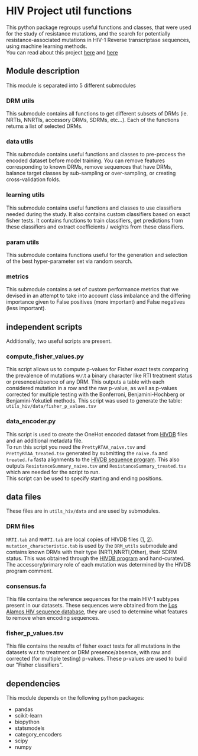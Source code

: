 # HIV Project util functions

This python package regroups useful functions and classes, that were used for the study of resistance mutations, and the search for potentially resistance-associated mutations in HIV-1 Reverse transcriptase sequences, using machine learning methods.  
You can read about this project [here](https://research.pasteur.fr/en/project/drm-hiv/) and [here](https://research.pasteur.fr/en/project/applying-machine-learning-to-sequence-analysis-phd-luc-blassel-prairie/)

## Module description
This module is separated into 5 different submodules

### DRM utils
This submodule contains all functions to get different subsets of DRMs (ie. NRTIs, NNRTIs, accessory DRMs, SDRMs, etc...). Each of the functions returns a list of selected DRMs. 

### data utils
This submodule contains useful functions and classes to pre-process the encoded dataset before model training. You can remove features corresponding to known DRMs, remove sequences that have DRMs, balance target classes by sub-sampling or over-sampling, or creating cross-validation folds. 

### learning utils
This submodule contains useful functions and classes to use classifiers needed during the study. It also contains custom classifiers based on exact fisher tests. It contains functions to train classifiers, get predictions from these classifiers and extract coefficients / weights from these classifiers. 

### param utils
This submodule contains functions useful for the generation and selection of the best hyper-parameter set via random search. 

### metrics
This submodule contains a set of custom performance metrics that we devised in an attempt to take into account class imbalance and the differing importance given to False positives (more important) and False negatives (less important).

## independent scripts
Additionally, two useful scripts are present. 

### compute_fisher_values.py
This script allows us to compute p-values for Fisher exact tests comparing the prevalence of mutations w.r.t a binary character like RTI treatment status or presence/absence of any DRM. This outputs a table with each considered mutation in a row and the raw p-value, as well as p-values corrected for multiple testing with the Bonferroni, Benjamini-Hochberg or Benjamini-Yekutieli methods. This script was used to generate the table: `utils_hiv/data/fisher_p_values.tsv`

### data_encoder.py
This script is used to create the OneHot encoded dataset from [HIVDB](https://hivdb.stanford.edu/hivdb/by-sequences/) files and an additional metadata file.  
To run this script you need the `PrettyRTAA_naive.tsv` and `PrettyRTAA_treated.tsv` generated by submitting the `naive.fa` and `treated.fa` fasta alignments to the [HIVDB sequence program](https://hivdb.stanford.edu/hivdb/by-sequences/). This also outputs `ResistanceSummary_naive.tsv` and `ResistanceSummary_treated.tsv` which are needed for the script to run.  
This script can be used to specify starting and ending positions. 

## data files
These files are in `utils_hiv/data` and are used by submodules. 

### DRM files
`NRTI.tab` and `NNRTI.tab` are local copies of HIVDB files ([1](https://hivdb.stanford.edu/pages/SDRM.worksheet.NRTI.html), [2](https://hivdb.stanford.edu/pages/SDRM.worksheet.NNRTI.html)).  
`mutation_characteristic.tab` is used by the `DRM_utils` submodule and contains known DRMs with their type (NRTI,NNRTI,Other), their SDRM status. This was obtained through the [HIVDB program](https://hivdb.stanford.edu/hivdb) and hand-curated. The accessory/primary role of each mutation was determined by the HIVDB program comment.  

### consensus.fa
This file contains the reference sequences for the main HIV-1 subtypes present in our datasets. These sequences were obtained from the [Los Alamos HIV sequence database](http://www.hiv.lanl.gov/), they are used to determine what features to remove when encoding sequences. 

### fisher_p_values.tsv
This file contains the results of fisher exact tests for all mutations in the datasets w.r.t to treatment or DRM presence/absence, with raw and corrected (for multiple testing) p-values. These p-values are used to build our "Fisher classifiers". 

## dependencies
This module depends on the following python packages: 
 - pandas
 - scikit-learn
 - biopython
 - statsmodels
 - category_encoders
 - scipy
 - numpy